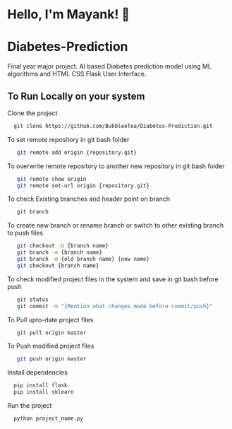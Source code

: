 # Hello, I'm Mayank! 👋

# Diabetes-Prediction
Final year major project. AI based Diabetes prediction model using ML algorithms and HTML CSS Flask User Interface.



## To Run Locally on your system

Clone the project

```bash
  git clone https://github.com/BubbleeTea/Diabetes-Prediction.git
```

To set remote repository in git bash folder

```bash
   git remote add origin {repository.git} 
```

To overwrite remote repository to another new repository in git bash folder

```bash
   git remote show origin
   git remote set-url origin {repository.git} 
```

To check Existing branches and header point on branch
```bash
   git branch
```

To create new branch or rename branch or switch to other existing branch to push files

```bash
   git checkout -b {branch name}
   git branch -m {branch name}
   git branch -m {old branch name} {new name}
   git checkout {branch name}
```


To check modified project files in the system and save in git bash before push

```bash
   git status
   git commit -m "{Mention what changes made before commit/push}" 
```


To Pull upto-date project files

```bash
   git pull origin master 
```

To Push modified project files

```bash
   git push origin master 
```


Install dependencies

```cmd
  pip install flask
  pip install sklearn
```


Run the project

```cmd
  python project_name.py
```
